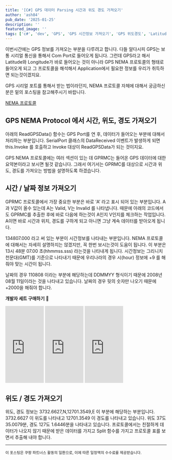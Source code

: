 ```yaml
---
title: '[C#] GPS 데이터 Parsing 시간과 위도 경도 가져오기'
author: 'ash84'
pub_date: '2025-01-25'
description: ''
featured_image: ''
tags: ['c#', 'dev', 'GPS', 'GPS 시간정보 가져오기', 'GPS 위도경도', 'Latitude', 'Longitude']
---
```


이번시간에는 GPS 정보를 가져오는 부분을 다루려고 합니다. 다들 알다시피 GPS는 보통 시리얼 통신을 통해서 Com Port로 들어오게 됩니다. 그런데 GPS라고 해서 Latitude와 Longitude가 바로 들어오는 것이 아니라 GPS NEMA 프로토콜의 형태로 들어오게 되고 그 프로토콜을 해석해서 Application에서 필요한 정보를 우리가 취득하면 되는것이겠지요.


GPS 시리얼 포트를 통해서 받는 법이라던지, NEMA 프로토콜 자체에 대해서 궁금하신 분은 밑의 포스팅을 참고해주시기 바랍니다.


[NEMA 프로토콜](https://ko.wikipedia.org/wiki/NMEA_0183)
 


## GPS NEMA Protocol 에서 시간, 위도, 경도 가져오기


아래의 ReadGPSData() 함수는 GPS Port를 연 후, 데이터가 들어오는 부분에 대해서 처리하는 부분입니다. SerialPort 클래스의 DataReceived 이벤트가 발생하게 되면 this.Invoke 를 호출하고 Invoke 대상이 ReadGPSData가 되는 것이지요.



GPS NEMA 프로토콜에는 여러 섹션이 있는 데 GPRMC는 들어온 GPS 데이터에 대한 요약본이라고 보시면 될것 같습니다. 그래서 여기서는 GPRMC를 대상으로 시간과 위도, 경도를 가져오는 방법을 설명하도록 하겠습니다.


## 시간 / 날짜 정보 가져오기


GPRMC 프로토콜에서 가장 중요한 부분은 바로 ‘A’ 라고 표시 되어 있는 부분입니다. A과 V값이 올수 있는데 A는 Valid, V는 Invalid 를 나타냅니다. 때문에 아래의 코드에서도 GPRMC를 추출한 후에 바로 다음에 하는것이 A인지 V인지를 체크하는 작업입니다. A이면 바로 시간과 위치, 경도를 구하게 되고 아니면 그냥 계속 데이터를 받아오게 됩니다.

134807.000 라고 써 있는 부분이 시간정보를 나타내는 부분입니다. NEMA 프로토콜에 대해서는 자세히 설명하지는 않겠지만, 꼭 한번 보시는것이 도움이 됩니다. 이 부분은 13시 48분 07.00 초(hhmmss.sss) 라는것을 나타내게 됩니다. 시간정보는 그리니치 천문대(GMT)를 기준으로 나타내기 때문에 우리나라의 경우 시(hour) 정보에 +9 를 해 줘야 맞는 시간이 됩니다.

날짜의 경우 110808 이라는 부분에 해당하는데 DDMMYY 형식이기 때문에 2008년 08월 11일이라는 것을 나타내고 있습니다. 날짜의 경우 뒷의 숫자만 나오기 때문에 +2000을 해줘야 합니다. 


**개발자 세트 구매하기** 🤟
<iframe src="https://coupa.ng/chcDbD" width="120" height="240" frameborder="0" scrolling="no" referrerpolicy="unsafe-url" browsingtopics></iframe>
<iframe src="https://coupa.ng/chcDdd" width="120" height="240" frameborder="0" scrolling="no" referrerpolicy="unsafe-url" browsingtopics></iframe>
<iframe src="https://coupa.ng/chcDdZ" width="120" height="240" frameborder="0" scrolling="no" referrerpolicy="unsafe-url" browsingtopics></iframe>


## 위도 / 경도 가져오기

위도, 경도 정보는 3732.6627,N,12701.3549,E 이 부분에 해당하는 부분입니다. 3732.6627 이 위도를 나타내고 12701.3549 이 경도를 나타내고 있습니다. 위도 37도 35.0079분, 경도 127도 1.6446분을 나타내고 있습니다. 프로토콜에서는 친절하게 데이터가 나오지 않기 때문에 받은 데이터를 가지고 Split 함수를 가지고 프로토콜 표를 보면서 추출해 내야 합니다. 

---

<script src="https://gist.github.com/3386234.js"></script>



<small>이 포스팅은 쿠팡 파트너스 활동의 일환으로, 이에 따른 일정액의 수수료를 제공받습니다.</small>
